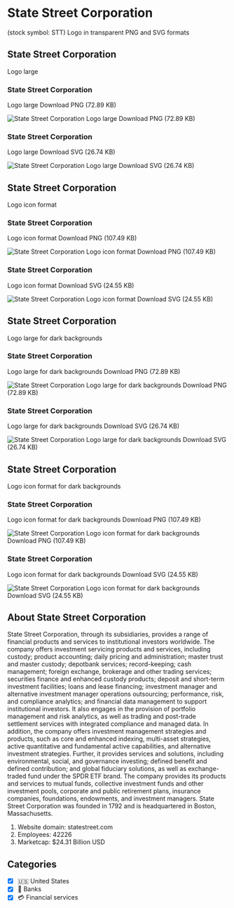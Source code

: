 # State Street Corporation
 (stock symbol: STT) Logo in transparent PNG and SVG formats

## State Street Corporation
 Logo large

### State Street Corporation
 Logo large Download PNG (72.89 KB)

![State Street Corporation
 Logo large Download PNG (72.89 KB)](/img/orig/STT_BIG-98ee7b9e.png)

### State Street Corporation
 Logo large Download SVG (26.74 KB)

![State Street Corporation
 Logo large Download SVG (26.74 KB)](/img/orig/STT_BIG-06c20e97.svg)

## State Street Corporation
 Logo icon format

### State Street Corporation
 Logo icon format Download PNG (107.49 KB)

![State Street Corporation
 Logo icon format Download PNG (107.49 KB)](/img/orig/STT-619aacd6.png)

### State Street Corporation
 Logo icon format Download SVG (24.55 KB)

![State Street Corporation
 Logo icon format Download SVG (24.55 KB)](/img/orig/STT-92cac6c5.svg)

## State Street Corporation
 Logo large for dark backgrounds

### State Street Corporation
 Logo large for dark backgrounds Download PNG (72.89 KB)

![State Street Corporation
 Logo large for dark backgrounds Download PNG (72.89 KB)](/img/orig/STT_BIG.D-02ce7622.png)

### State Street Corporation
 Logo large for dark backgrounds Download SVG (26.74 KB)

![State Street Corporation
 Logo large for dark backgrounds Download SVG (26.74 KB)](/img/orig/STT_BIG.D-3e447468.svg)

## State Street Corporation
 Logo icon format for dark backgrounds

### State Street Corporation
 Logo icon format for dark backgrounds Download PNG (107.49 KB)

![State Street Corporation
 Logo icon format for dark backgrounds Download PNG (107.49 KB)](/img/orig/STT.D-549f6e0e.png)

### State Street Corporation
 Logo icon format for dark backgrounds Download SVG (24.55 KB)

![State Street Corporation
 Logo icon format for dark backgrounds Download SVG (24.55 KB)](/img/orig/STT.D-3b9ba1ad.svg)

## About State Street Corporation


State Street Corporation, through its subsidiaries, provides a range of financial products and services to institutional investors worldwide. The company offers investment servicing products and services, including custody; product accounting; daily pricing and administration; master trust and master custody; depotbank services; record-keeping; cash management; foreign exchange, brokerage and other trading services; securities finance and enhanced custody products; deposit and short-term investment facilities; loans and lease financing; investment manager and alternative investment manager operations outsourcing; performance, risk, and compliance analytics; and financial data management to support institutional investors. It also engages in the provision of portfolio management and risk analytics, as well as trading and post-trade settlement services with integrated compliance and managed data. In addition, the company offers investment management strategies and products, such as core and enhanced indexing, multi-asset strategies, active quantitative and fundamental active capabilities, and alternative investment strategies. Further, it provides services and solutions, including environmental, social, and governance investing; defined benefit and defined contribution; and global fiduciary solutions, as well as exchange-traded fund under the SPDR ETF brand. The company provides its products and services to mutual funds, collective investment funds and other investment pools, corporate and public retirement plans, insurance companies, foundations, endowments, and investment managers. State Street Corporation was founded in 1792 and is headquartered in Boston, Massachusetts.

1. Website domain: statestreet.com
2. Employees: 42226
3. Marketcap: $24.31 Billion USD


## Categories
- [x] 🇺🇸 United States
- [x] 🏦 Banks
- [x] 💳 Financial services
